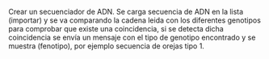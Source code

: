 Crear un secuenciador de ADN. Se carga secuencia de ADN en la lista (importar) y se va comparando la cadena leida
con los diferentes genotipos para comprobar que existe una coincidencia, si se detecta dicha coincidencia
se envía un mensaje con el tipo de genotipo encontrado y se muestra (fenotipo), por ejemplo secuencia de orejas tipo 1.
